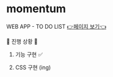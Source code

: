 # momentum

WEB APP - TO DO LIST
[👉페이지 보기👈](https://coyasong.github.io/momentum/)

📌 진행 상황 📌

1. 기능 구현 ✅

2. CSS 구현 (ing)
